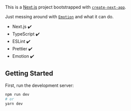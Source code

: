 This is a [Next.js](https://nextjs.org/) project bootstrapped with [`create-next-app`](https://github.com/vercel/next.js/tree/canary/packages/create-next-app).

Just messing around with [`Emotion`](https://emotion.sh/docs/introduction) and what it can do.

- Next.js ✔️
- TypeScript ✔️
- ESLint ✔️
- Prettier ✔️
- Emotion ✔️

## Getting Started

First, run the development server:

```bash
npm run dev
# or
yarn dev
```
